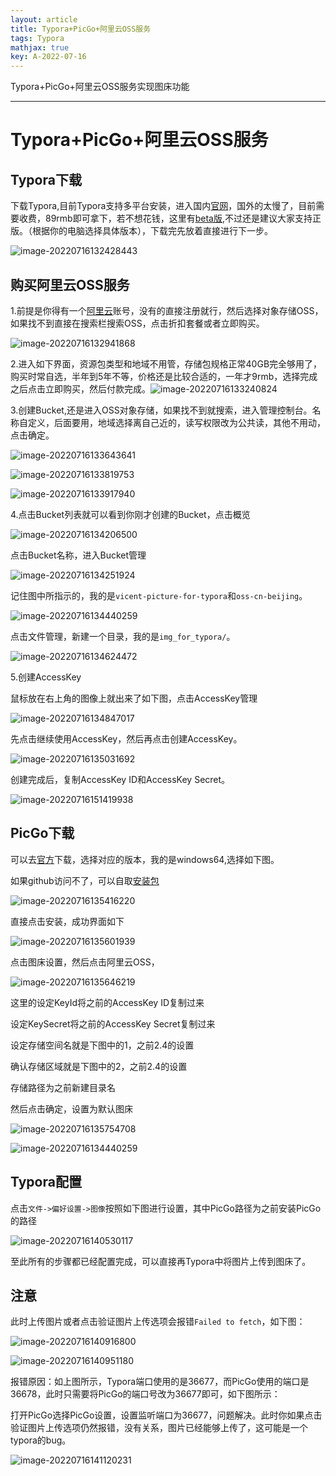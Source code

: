 ```yaml
---
layout: article
title: Typora+PicGo+阿里云OSS服务
tags: Typora
mathjax: true
key: A-2022-07-16
---
```


Typora+PicGo+阿里云OSS服务实现图床功能

<!--more-->

***

# Typora+PicGo+阿里云OSS服务

## Typora下载

下载Typora,目前Typora支持多平台安装，进入国内[官网](https://typoraio.cn/)，国外的太慢了，目前需要收费，89rmb即可拿下，若不想花钱，这里有[beta版](https://www.aliyundrive.com/s/26FApafqRFo),不过还是建议大家支持正版。（根据你的电脑选择具体版本），下载完先放着直接进行下一步。

![image-20220716132428443](https://vicent-picture-for-typora.oss-cn-beijing.aliyuncs.com/img_for_typora/image-20220716132428443.png)

## 购买阿里云OSS服务

1.前提是你得有一个[阿里云](https://www.aliyun.com/)账号，没有的直接注册就行，然后选择对象存储OSS，如果找不到直接在搜索栏搜索OSS，点击折扣套餐或者立即购买。

![image-20220716132941868](https://vicent-picture-for-typora.oss-cn-beijing.aliyuncs.com/img_for_typora/image-20220716132941868.png)

2.进入如下界面，资源包类型和地域不用管，存储包规格正常40GB完全够用了，购买时常自选，半年到5年不等，价格还是比较合适的，一年才9rmb，选择完成之后点击立即购买，然后付款完成。![image-20220716133240824](https://vicent-picture-for-typora.oss-cn-beijing.aliyuncs.com/img_for_typora/image-20220716133240824.png)

3.创建Bucket,还是进入OSS对象存储，如果找不到就搜索，进入管理控制台。名称自定义，后面要用，地域选择离自己近的，读写权限改为公共读，其他不用动，点击确定。

![image-20220716133643641](https://vicent-picture-for-typora.oss-cn-beijing.aliyuncs.com/img_for_typora/image-20220716133643641.png)

![image-20220716133819753](https://vicent-picture-for-typora.oss-cn-beijing.aliyuncs.com/img_for_typora/image-20220716133819753.png)

![image-20220716133917940](https://vicent-picture-for-typora.oss-cn-beijing.aliyuncs.com/img_for_typora/image-20220716133917940.png)

4.点击Bucket列表就可以看到你刚才创建的Bucket，点击概览

![image-20220716134206500](https://vicent-picture-for-typora.oss-cn-beijing.aliyuncs.com/img_for_typora/image-20220716134206500.png)

点击Bucket名称，进入Bucket管理

![image-20220716134251924](https://vicent-picture-for-typora.oss-cn-beijing.aliyuncs.com/img_for_typora/image-20220716134251924.png)

记住图中所指示的，我的是`vicent-picture-for-typora`和`oss-cn-beijing`。

![image-20220716134440259](https://vicent-picture-for-typora.oss-cn-beijing.aliyuncs.com/img_for_typora/image-20220716134440259.png)

点击文件管理，新建一个目录，我的是`img_for_typora/`。

![image-20220716134624472](https://vicent-picture-for-typora.oss-cn-beijing.aliyuncs.com/img_for_typora/image-20220716134624472.png)

5.创建AccessKey

鼠标放在右上角的图像上就出来了如下图，点击AccessKey管理

![image-20220716134847017](https://vicent-picture-for-typora.oss-cn-beijing.aliyuncs.com/img_for_typora/image-20220716134847017.png)

先点击继续使用AccessKey，然后再点击创建AccessKey。

![image-20220716135031692](https://vicent-picture-for-typora.oss-cn-beijing.aliyuncs.com/img_for_typora/image-20220716135031692.png)

创建完成后，复制AccessKey ID和AccessKey Secret。

![image-20220716151419938](https://vicent-picture-for-typora.oss-cn-beijing.aliyuncs.com/img_for_typora/image-20220716151419938.png)

## PicGo下载

可以去[官方](https://github.com/Molunerfinn/PicGo/releases/tag/v2.3.0)下载，选择对应的版本，我的是windows64,选择如下图。

如果github访问不了，可以自取[安装包](https://www.aliyundrive.com/s/ViQCSDpgcHL)

![image-20220716135416220](https://vicent-picture-for-typora.oss-cn-beijing.aliyuncs.com/img_for_typora/image-20220716135416220.png)

直接点击安装，成功界面如下

![image-20220716135601939](https://vicent-picture-for-typora.oss-cn-beijing.aliyuncs.com/img_for_typora/image-20220716135601939.png)

点击图床设置，然后点击阿里云OSS，

![image-20220716135646219](https://vicent-picture-for-typora.oss-cn-beijing.aliyuncs.com/img_for_typora/image-20220716135646219.png)

这里的设定KeyId将之前的AccessKey ID复制过来

设定KeySecret将之前的AccessKey Secret复制过来

设定存储空间名就是下图中的1，之前2.4的设置

确认存储区域就是下图中的2，之前2.4的设置

存储路径为之前新建目录名

然后点击确定，设置为默认图床

![image-20220716135754708](https://vicent-picture-for-typora.oss-cn-beijing.aliyuncs.com/img_for_typora/image-20220716135754708.png)

![image-20220716134440259](https://vicent-picture-for-typora.oss-cn-beijing.aliyuncs.com/img_for_typora/image-20220716134440259.png)

## Typora配置

点击`文件->偏好设置->图像`按照如下图进行设置，其中PicGo路径为之前安装PicGo的路径

![image-20220716140530117](https://vicent-picture-for-typora.oss-cn-beijing.aliyuncs.com/img_for_typora/image-20220716140530117.png)

至此所有的步骤都已经配置完成，可以直接再Typora中将图片上传到图床了。

## 注意

此时上传图片或者点击验证图片上传选项会报错`Failed to fetch`，如下图：

![image-20220716140916800](https://vicent-picture-for-typora.oss-cn-beijing.aliyuncs.com/img_for_typora/image-20220716140916800.png)

![image-20220716140951180](https://vicent-picture-for-typora.oss-cn-beijing.aliyuncs.com/img_for_typora/image-20220716140951180.png)

报错原因：如上图所示，Typora端口使用的是36677，而PicGo使用的端口是36678，此时只需要将PicGo的端口号改为36677即可，如下图所示：

打开PicGo选择PicGo设置，设置监听端口为36677，问题解决。此时你如果点击验证图片上传选项仍然报错，没有关系，图片已经能够上传了，这可能是一个typora的bug。

![image-20220716141120231](https://vicent-picture-for-typora.oss-cn-beijing.aliyuncs.com/img_for_typora/image-20220716141120231.png)